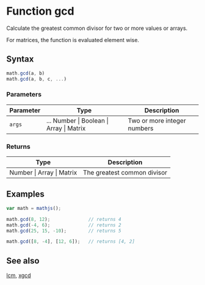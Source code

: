 # Function gcd

Calculate the greatest common divisor for two or more values or arrays.

For matrices, the function is evaluated element wise.


## Syntax

```js
math.gcd(a, b)
math.gcd(a, b, c, ...)
```

### Parameters

Parameter | Type | Description
--------- | ---- | -----------
`args` | ... Number &#124; Boolean &#124; Array &#124; Matrix | Two or more integer numbers

### Returns

Type | Description
---- | -----------
Number &#124; Array &#124; Matrix | The greatest common divisor


## Examples

```js
var math = mathjs();

math.gcd(8, 12);              // returns 4
math.gcd(-4, 6);              // returns 2
math.gcd(25, 15, -10);        // returns 5

math.gcd([8, -4], [12, 6]);   // returns [4, 2]
```


## See also

[lcm](lcm.md),
[xgcd](xgcd.md)


<!-- Note: This file is automatically generated from source code comments. Changes made in this file will be overridden. -->
